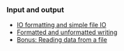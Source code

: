 ### Input and output
 - [IO formatting and simple file IO](io-formatting)
 - [Formatted and unformatted writing](binary-io)
 - [Bonus: Reading data from a file](io)
   
